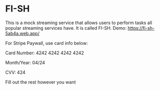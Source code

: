 # FI-SH
This is a mock streaming service that allows users to perform tasks all popular streaming services have. It is called FI-SH.
Demo: https://fi-sh-5ab4a.web.app/

For Stripe Paywall, use card info below:

Card Number: 4242 4242 4242 4242

Month/Year: 04/24

CVV: 424

Fill out the rest however you want
